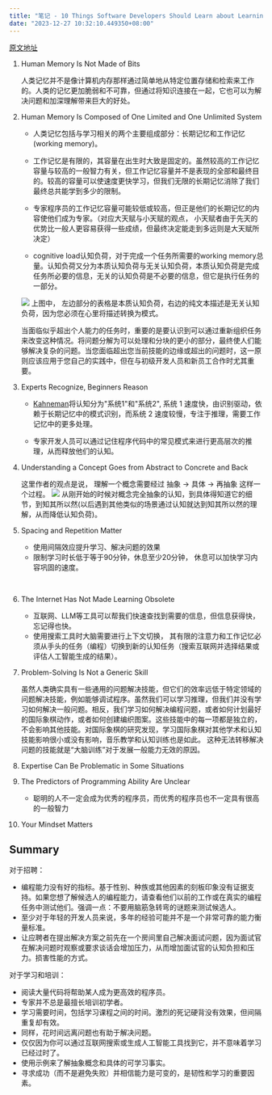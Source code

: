 ```yaml
---
title: "笔记 - 10 Things Software Developers Should Learn about Learning"
date: "2023-12-27 10:32:10.449350+08:00"
---
```



[原文地址](https://cacm.acm.org/magazines/2024/1/278891-10-things-software-developers-should-learn-about-learning/fulltext)

1. Human Memory Is Not Made of Bits

    人类记忆并不是像计算机内存那样通过简单地从特定位置存储和检索来工作的。人类的记忆更加脆弱和不可靠，但通过将知识连接在一起，它也可以为解决问题和加深理解带来巨大的好处。

2. Human Memory Is Composed of One Limited and One Unlimited System

    * 人类记忆包括与学习相关的两个主要组成部分：长期记忆和工作记忆(working memory)。  

    * 工作记忆是有限的，其容量在出生时大致是固定的。虽然较高的工作记忆容量与较高的一般智力有关，但工作记忆容量并不是表现的全部和最终目的。较高的容量可以使速度更快学习，但我们无限的长期记忆消除了我们最终总共能学到多少的限制。

    * 专家程序员的工作记忆容量可能较低或较高，但正是他们的长期记忆的内容使他们成为专家。（对应大天赋与小天赋的观点， 小天赋者由于先天的优势比一般人更容易获得一些成绩，但最终决定能走到多远则是大天赋所决定） 

    * cognitive load认知负荷，对于完成一个任务所需要的working memory总量。认知负荷又分为本质认知负荷与无关认知负荷，本质认知负荷是完成任务所必要的信息，无关的认知负荷是不必要的信息，但它是执行任务的一部分。

    ![](https://dl.acm.org/cms/attachment/html/10.1145/3584859/assets/html/f1.jpg)
    上图中， 左边部分的表格是本质认知负荷，右边的纯文本描述是无关认知负荷，因为您必须在心里将描述转换为模式。    
    
    当面临似乎超出个人能力的任务时，重要的是要认识到可以通过重新组织任务来改变这种情况。将问题分解为可以处理和分块的更小的部分，最终使人们能够解决复杂的问题。当您面临超出您当前技能的边缘或超出的问题时，这一原则应该应用于您自己的实践中，但在与初级开发人员和新员工合作时尤其重要。

3. Experts Recognize, Beginners Reason

    * [Kahneman](https://cacm.acm.org/magazines/2024/1/278891-10-things-software-developers-should-learn-about-learning/fulltext#R19)将认知分为"系统1"和"系统2", 系统 1 速度快，由识别驱动，依赖于长期记忆中的模式识别，而系统 2 速度较慢，专注于推理，需要工作记忆中的更多处理。
    
    * 专家开发人员可以通过记住程序代码中的常见模式来进行更高层次的推理，从而释放他们的认知。
  
4. Understanding a Concept Goes from Abstract to Concrete and Back

    这里作者的观点是说， 理解一个概念需要经过 抽象 -> 具体 -> 再抽象 这样一个过程。
![](https://dl.acm.org/cms/attachment/html/10.1145/3584859/assets/html/f2.jpg)
从刚开始的时候对概念完全抽象的认知，到具体得知道它的细节，到知其所以然(以后遇到其他类似的场景通过认知就达到知其所以然的理解，从而降低认知负荷)。
  
5. Spacing and Repetition Matter

    * 使用间隔效应提升学习、解决问题的效果
    * 限制学习时长低于等于90分钟，休息至少20分钟， 休息可以加快学习内容巩固的速度。
<br>

6. The Internet Has Not Made Learning Obsolete

    * 互联网、LLM等工具可以帮我们快速查找到需要的信息，但信息获得快，忘记得也快。
    * 使用搜索工具时大脑需要进行上下文切换， 其有限的注意力和工作记忆必须从手头的任务（编程）切换到新的认知任务（搜索互联网并选择结果或评估人工智能生成的结果）。

7. Problem-Solving Is Not a Generic Skill

    虽然人类确实具有一些通用的问题解决技能，但它们的效率远低于特定领域的问题解决技能，例如能够调试程序。虽然我们可以学习推理，但我们并没有学习如何解决一般问题。相反，我们学习如何解决编程问题，或者如何计划最好的国际象棋动作，或者如何创建编织图案。这些技能中的每一项都是独立的，不会影响其他技能。对国际象棋的研究发现，学习国际象棋对其他学术和认知技能影响很小或没有影响，音乐教学和认知训练也是如此。 这种无法转移解决问题的技能就是“大脑训练”对于发展一般能力无效的原因。

8. Expertise Can Be Problematic in Some Situations
    

9. The Predictors of Programming Ability Are Unclear

    * 聪明的人不一定会成为优秀的程序员，而优秀的程序员也不一定具有很高的一般智力

10. Your Mindset Matters

## Summary


对于招聘：
* 编程能力没有好的指标。基于性别、种族或其他因素的刻板印象没有证据支持。如果您想了解候选人的编程能力，请查看他们以前的工作或在真实的编程任务中测试他们。强调一点：不要用脑筋急转弯的谜题来测试候选人。
* 至少对于年轻的开发人员来说，多年的经验可能并不是一个非常可靠的能力衡量标准。
* 让应聘者在提出解决方案之前先在一个房间里自己解决面试问题，因为面试官在解决问题时观察或要求谈话会增加压力，从而增加面试官的认知负担和压力。损害性能的方式。

对于学习和培训：

* 阅读大量代码将帮助某人成为更高效的程序员。
* 专家并不总是最擅长培训初学者。
* 学习需要时间，包括学习课程之间的时间。激烈的死记硬背没有效果，但间隔重复却有效。
* 同样，花时间远离问题也有助于解决问题。
* 仅仅因为你可以通过互联网搜索或生成人工智能工具找到它，并不意味着学习已经过时了。
* 使用示例来了解抽象概念和具体的可学习事实。
* 寻求成功（而不是避免失败）并相信能力是可变的，是韧性和学习的重要因素。
